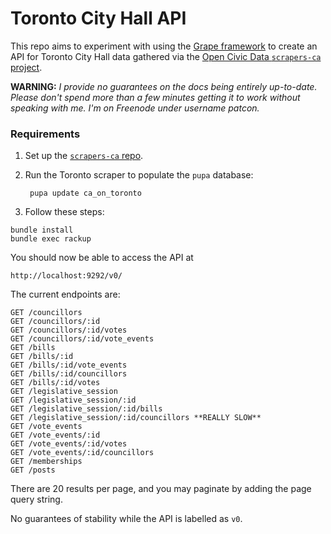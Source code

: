 # Toronto City Hall API

This repo aims to experiment with using the [Grape framework](https://github.com/ruby-grape/grape) to create an
API for Toronto City Hall data gathered via the [Open Civic Data
`scrapers-ca` project](http://github.com/opencivicdata/scrapers-ca).

**WARNING:** *I provide no guarantees on the docs being entirely
up-to-date. Please don't spend more than a few minutes getting it to
work without speaking with me. I'm on Freenode under username patcon.*

### Requirements

1. Set up the [`scrapers-ca`
   repo](https://github.com/opencivicdata/scrapers-ca#usage).

2. Run the Toronto scraper to populate the `pupa` database:

        pupa update ca_on_toronto

3. Follow these steps:

```
bundle install
bundle exec rackup
```

You should now be able to access the API at

    http://localhost:9292/v0/

The current endpoints are:

```
GET /councillors
GET /councillors/:id
GET /councillors/:id/votes
GET /councillors/:id/vote_events
GET /bills
GET /bills/:id
GET /bills/:id/vote_events
GET /bills/:id/councillors
GET /bills/:id/votes
GET /legislative_session
GET /legislative_session/:id
GET /legislative_session/:id/bills
GET /legislative_session/:id/councillors **REALLY SLOW**
GET /vote_events
GET /vote_events/:id
GET /vote_events/:id/votes
GET /vote_events/:id/councillors
GET /memberships
GET /posts
```

There are 20 results per page, and you may paginate by adding the page
query string.

No guarantees of stability while the API is labelled as `v0`.
